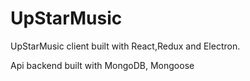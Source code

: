 # UpStarMusic
UpStarMusic client built with React,Redux and Electron.

Api backend built with MongoDB, Mongoose
